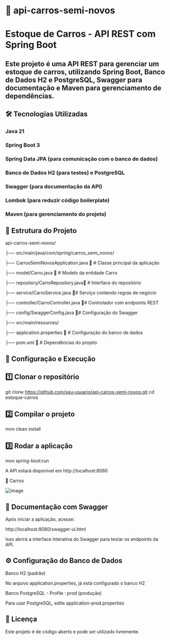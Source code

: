 # 🚗 api-carros-semi-novos

# Estoque de Carros - API REST com Spring Boot

## Este projeto é uma API REST para gerenciar um estoque de carros, utilizando Spring Boot, Banco de Dados H2 e PostgreSQL, Swagger para documentação e Maven para gerenciamento de dependências.

## 🛠️ Tecnologias Utilizadas

### Java 21

### Spring Boot 3

### Spring Data JPA (para comunicação com o banco de dados)

### Banco de Dados H2 (para testes) e PostgreSQL

### Swagger (para documentação da API)

### Lombok (para reduzir código boilerplate)

### Maven (para gerenciamento do projeto)

## 📂 Estrutura do Projeto

api-carros-semi-novos/

├── src/main/java/com/spring/carros_semi_novos/

├── CarrosSemiNovosApplication.java      📌  # Classe principal da aplicação

├── model/Carro.java                    📌  # Modelo da entidade Carro

├── repository/CarroRepository.java📌 # Interface do repositório

├── service/CarroService.java       📌# Serviço contendo regras de negócio

├── controller/CarroController.java 📌# Controlador com endpoints REST

├── config/SwaggerConfig.java       📌# Configuração do Swagger

├── src/main/resources/

├── application.properties         📌 # Configuração do banco de dados

├── pom.xml                             📌 # Dependências do projeto

## 🔧 Configuração e Execução

## 1️⃣ Clonar o repositório


git clone https://github.com/seu-usuario/api-carros-semi-novos.git
cd estoque-carros

## 2️⃣ Compilar o projeto

mvn clean install

## 3️⃣ Rodar a aplicação

mvn spring-boot:run

 A API estará disponível em http://localhost:8080

🚗 Carros

![image](https://github.com/user-attachments/assets/9014514f-19c1-433c-81d5-555ea8822c20)

## 📜 Documentação com Swagger

Após iniciar a aplicação, acesse:

http://localhost:8080/swagger-ui.html

Isso abrirá a interface interativa do Swagger para testar os endpoints da API.

## ⚙️ Configuração do Banco de Dados

Banco H2 (padrão)

No arquivo application.properties, já está configurado o banco H2

Banco PostgreSQL - Profile : prod (produção)

Para usar PostgreSQL, edite application-prod.properties


## 📌 Licença

Este projeto é de código aberto e pode ser utilizado livremente.
